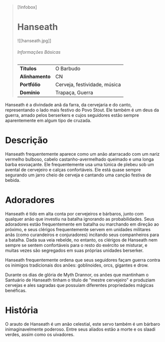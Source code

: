 > [!infobox]
> # Hanseath
> ![[hanseath.jpg]]
> ###### Informações Básicas
> | | |
> | ---- | ---- |
> | **Titulos** | O Barbudo |
> | **Alinhamento** | CN |
> | **Portfólio** | Cerveja, festividade, música |
> | **Domínio** | Trapaça, Guerra |

Hanseath é a divindade anã da farra, da cervejaria e do canto, representando o lado mais festivo do Povo Stout. Ele também é um deus da guerra, amado pelos berserkers e cujos seguidores estão sempre aparentemente em algum tipo de cruzada.

# Descrição
Hanseath frequentemente aparece como um anão atarracado com um nariz vermelho bulboso, cabelo castanho-avermelhado queimado e uma longa barba esvoaçante. Ele frequentemente usa uma túnica de plebeu sob um avental de cervejeiro e calças confortáveis. Ele está quase sempre segurando um jarro cheio de cerveja e cantando uma canção festiva de bebida.

# Adoradores
Hanseath é tido em alta conta por cervejeiros e bárbaros, junto com qualquer anão que investiu na batalha ignorando as probabilidades. Seus adoradores estão frequentemente em batalha ou marchando em direção ao próximo, e seus clérigos frequentemente servem em unidades militares anãs (como curandeiros e conjuradores) incitando seus companheiros para a batalha. Dada sua veia rebelde, no entanto, os clérigos de Hanseath nem sempre se sentem confortáveis ​​para o resto do exército se misturar, e muitas vezes são segregados em suas próprias unidades berserker.

Hanseath frequentemente ordena que seus seguidores façam guerra contra os inimigos tradicionais dos anões: goblinoides, orcs, gigantes e drow.

Durante os dias de glória de Myth Drannor, os anões que mantinham o Santuário de Hanseath tinham o título de "mestre cervejeiro" e produziam cervejas e ales sagradas que possuíam diferentes propriedades mágicas benéficas.

# História
O arauto de Hanseath é um anão celestial, este servo também é um bárbaro inimaginavelmente poderoso. Entre seus aliados estão a morte e os slaadi verdes, assim como os uivadores.